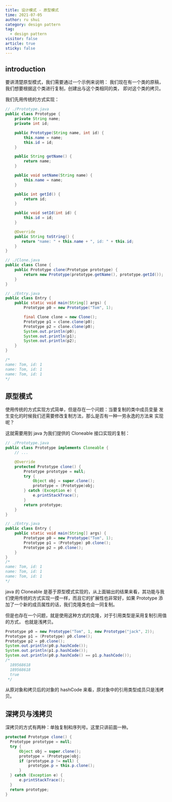 ```yaml
---
title: 设计模式 - 原型模式
time: 2021-07-05
author: ru shui
category: design pattern
tag:
  - design pattern
visitor: false
article: true
sticky: false
---
```


## introduction

要讲清楚原型模式，我们需要通过一个示例来说明：
我们现在有一个类的原稿，我们想要根据这个类进行复制，创建出与这个类相同的类，
即对这个类的拷贝。

我们先用传统的方式实现：

```java
// ./Prototype.java
public class Prototype {
    private String name;
    private int id;

    public Prototype(String name, int id) {
        this.name = name;
        this.id = id;
    }

    public String getName() {
        return name;
    }

    public void setName(String name) {
        this.name = name;
    }

    public int getId() {
        return id;
    }

    public void setId(int id) {
        this.id = id;
    }

    @Override
    public String toString() {
       return "name: " + this.name + ", id: " + this.id;
    }
}

// ./Clone.java
public class Clone {
    public Prototype clone(Prototype prototype) {
        return new Prototype(prototype.getName(), prototype.getId());
    }
}

// ./Entry.java
public class Entry {
    public static void main(String[] args) {
        Prototype p0 = new Prototype("Tom", 1);

        final Clone clone = new Clone();
        Prototype p1 = clone.clone(p0);
        Prototype p2 = clone.clone(p0);
        System.out.println(p0);
        System.out.println(p1);
        System.out.println(p2);
    }
}

/*
name: Tom, id: 1
name: Tom, id: 1
name: Tom, id: 1
*/
```

## 原型模式

使用传统的方式实现方式简单，但是存在一个问题：当要复制的类中成员变量
发生变化的时候我们还需要修改复制方法，那么是否有一种一劳永逸的方法来
实现呢？

这就需要用到 java 为我们提供的 Cloneable 接口实现的复制：

```java
// ./Prototype.java
public class Prototype implements Cloneable {
    // ...

    @Override
    protected Prototype clone() {
        Prototype prototype = null;
        try {
            Object obj = super.clone();
            prototype = (Prototype)obj;
        } catch (Exception e) {
            e.printStackTrace();
        }
        return prototype;
    }
}

// ./Entry.java
public class Entry {
    public static void main(String[] args) {
        Prototype p0 = new Prototype("Tom", 1);
        Prototype p1 = (Prototype) p0.clone();
        Prototype p2 = p0.clone();
    }
}
/*
name: Tom, id: 1
name: Tom, id: 1
name: Tom, id: 1
*/
```

java 的 Cloneable 是基于原型模式实现的，从上面输出的结果来看，其功能与我们使用传统的方式实现一摸一样，而且它的扩展性也非常好，如果 Prototype 添加了一个新的成员属性的话，我们克隆类也会一同复制。

但是也存在一个问题，就是使用这种方式的克隆，对于引用类型是采用复制引用值的方式，
也就是浅拷贝。

```java
Prototype p0 = new Prototype("Tom", 1, new Prototype("jack", 2));
Prototype p1 = (Prototype) p0.clone();
Prototype p2 = p0.clone();
System.out.println(p0.p.hashCode());
System.out.println(p1.p.hashCode());
System.out.println(p0.p.hashCode() == p1.p.hashCode());
/*
  189568618
  189568618
  true
 */
```

从原对象和拷贝后的对象的 hashCode 来看，原对象中的引用类型成员只是浅拷贝。

## 深拷贝与浅拷贝

深拷贝的方式有两种：单独复制和序列号。这里只讲前面一种。

```java
protected Prototype clone() {
  Prototype prototype = null;
  try {
      Object obj = super.clone();
      prototype = (Prototype)obj;
      if (prototype.p != null) {
          prototype.p = this.p.clone();
      }
  } catch (Exception e) {
      e.printStackTrace();
  }
  return prototype;
}
```
